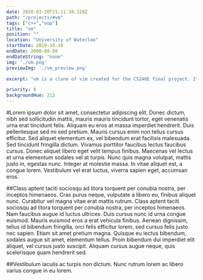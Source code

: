 ```yaml
---
date: 2020-03-20T21:11:34.220Z
path: "/projects/#vm"
tags: ["c++","oop"]
title: "vm"
position: ""
location: "University of Waterloo"
startDate: 2019-10-10
endDate: 2000-08-08
endDateString: "none"
img: './vm.png'
previewImg: './vm_preview.png'

excerpt: "vm is a clone of vim created for the CS246E final project. It was implemented in C++ using Object-Oriented Programming techniques. The project received a final mark of 98%."

priority: 0
backgroundHue: 212
---
```

#Lorem ipsum
dolor sit amet, consectetur adipiscing elit. Donec dictum, nibh sed sollicitudin mattis, mauris mauris tincidunt tortor, eget venenatis urna erat tincidunt felis. Aliquam eu eros at massa imperdiet hendrerit. Duis pellentesque sed mi sed pretium. Mauris cursus enim non tellus cursus efficitur. Sed aliquet elementum ex, vel bibendum erat facilisis malesuada. Sed tincidunt fringilla dictum. Vivamus porttitor faucibus lectus faucibus cursus. Donec aliquet libero eget velit tempus finibus. Maecenas vel lectus et urna elementum sodales vel at turpis. Nunc quis magna volutpat, mattis justo in, egestas nunc. Integer at molestie massa. In vitae aliquet est, a congue lorem. Vestibulum vel erat luctus, viverra sapien eget, accumsan eros.

##Class aptent
taciti sociosqu ad litora torquent per conubia nostra, per inceptos himenaeos. Cras purus neque, vulputate a libero eu, finibus aliquet nunc. Curabitur vel magna vitae erat mattis rutrum. Class aptent taciti sociosqu ad litora torquent per conubia nostra, per inceptos himenaeos. Nam faucibus augue id luctus ultrices. Duis cursus nunc id urna congue euismod. Mauris euismod eros a erat vehicula finibus. Aenean dignissim, tellus id bibendum fringilla, orci felis efficitur lorem, sed cursus felis justo nec sapien. Etiam sit amet pretium magna. Quisque eu lectus bibendum, sodales augue sit amet, elementum tellus. Proin bibendum dui imperdiet elit aliquet, vel cursus justo suscipit. Aliquam cursus augue neque, quis scelerisque quam hendrerit sed.

##Vestibulum iaculis
ac turpis non dictum. Nunc rutrum lorem ac libero varius congue in eu lorem.